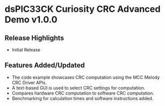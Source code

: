 # dsPIC33CK Curiosity CRC Advanced Demo v1.0.0

## Release Highlights
- Initial Release

## Features Added/Updated
- The code example showcases CRC computation using the MCC Melody CRC Driver APIs.
- A text-based GUI is used to select CRC settings for computation.
- Compares hardware CRC computation to software CRC computation.
- Benchmarking for calculation times and software instructions added.